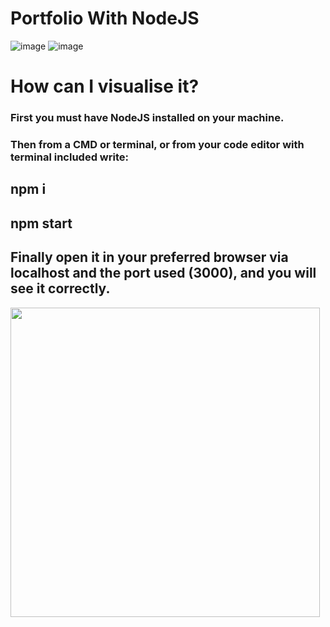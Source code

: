 # Portfolio With NodeJS
![image](https://user-images.githubusercontent.com/74888621/196827334-bf0ccb79-9ef6-4bfb-832d-1b6a86178408.png)
![image](https://user-images.githubusercontent.com/74888621/196827346-3aa39c9c-fd18-4038-a907-f9c21920dfeb.png)
# How can I visualise it?
### First you must have NodeJS installed on your machine. 
### Then from a CMD or terminal, or from your code editor with terminal included write:
## npm i
## npm start
## Finally open it in your preferred browser via localhost and the port used (3000), and you will see it correctly.
<img src="https://camo.githubusercontent.com/2d1c8da3ca4706d40410951c504a3704faebe99d3481417fb5e78a9b95bfff09/68747470733a2f2f7468756d62732e6766796361742e636f6d2f457175616c57696c7465644561727468776f726d2d73697a655f726573747269637465642e676966" width="495px" data-canonical-src="https://thumbs.gfycat.com/EqualWiltedEarthworm-size_restricted.gif" style="max-width: 100%;">
